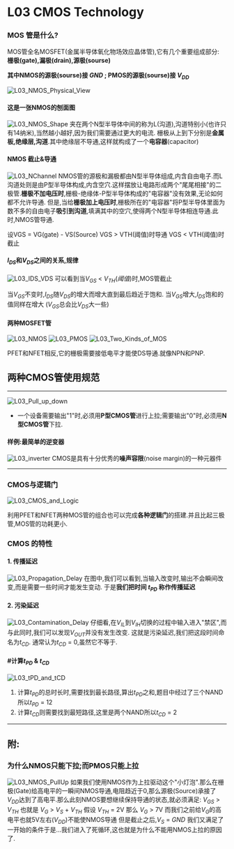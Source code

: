 # L03 CMOS Technology
### MOS 管是什么?


MOS管全名MOSFET(金属半导体氧化物场效应晶体管),它有几个重要组成部分:
**栅极(gate),漏极(drain),源极(sourse)**

**其中NMOS的源极(sourse)接 $GND$ ; PMOS的源极(sourse)接 $V_{DD}$**

![L03_NMOS_Physical_View](./Image/L03_NMOS_Physical_View.png)

#### 这是一张NMOS的刨面图
![L03_NMOS_Shape](./Image/L03_NMOS_Shape.png)
夹在两个N型半导体中间的称为L(沟道),沟道特别小(也许只有14纳米),当然越小越好,因为我们需要通过更大的电流.
栅极从上到下分别是**金属板,绝缘层,沟道**.其中绝缘层不导通,这样就构成了一个**电容器**(capacitor)

#### NMOS 截止&导通
![L03_NChannel](./Image/L03_NChannel.png)
NMOS管的源极和漏极都由N型半导体组成,内含自由电子.而L沟道处则是由P型半导体构成,内含空穴.这样摆放让电路形成两个"尾尾相接"的二极管.**栅极不加电压时**,栅极-绝缘体-P型半导体构成的"电容器"没有效果,无论如何都不允许导通.
但是,当给**栅极加上电压时**,栅极所在的"电容器"将P型半导体里面为数不多的自由电子**吸引到沟道**,填满其中的空穴,使得两个N型半导体相连导通.此时,NMOS管导通.

设VGS = VG(gate) - VS(Source) 
VGS >  VTH(阈值)时导通
VGS <  VTH(阈值)时截止
#### $I_{DS}$和$V_{DS}$之间的关系,规律
![L03_IDS_VDS](./Image/L03_IDS_VDS.png)
可以看到当$V_{GS}$ < $V_{TH}(阈值)$时,MOS管截止

当$V_{GS}$不变时,$I_{DS}$随$V_{DS}$的增大而增大直到最后趋近于饱和.
当$V_{GS}$增大,$I_{DS}$饱和的值同样在增大
($V_{GS}$总会比$V_{DS}$大一些)

#### 两种MOSFET管
![L03_NMOS](./Image/L03_NMOS.png)
![L03_PMOS](./Image/L03_PMOS.png)
![L03_Two_Kinds_of_MOS](./Image/L03_Two_Kinds_of_MOS.png)

PFET和NFET相反,它的栅极需要接低电平才能使DS导通.就像NPN和PNP.

## 两种CMOS管使用规范
--------------------------
![L03_Pull_up_down](./Image/L03_Pull_up_down.jpg)
- 一个设备需要输出"1"时,必须用**P型CMOS管**进行上拉;需要输出"0"时,必须用**N型CMOS管**下拉.

#### 样例:最简单的逆变器
![L03_inverter](./Image/L03_inverter.png)
CMOS是具有十分优秀的**噪声容限**(noise margin)的一种元器件

------------------------

### CMOS与逻辑门
![L03_CMOS_and_Logic](./Image/L03_CMOS_and_Logic.png)

利用PFET和NFET两种MOS管的组合也可以完成**各种逻辑门**的搭建.并且比起三极管,MOS管的功耗更小.

### CMOS 的特性
#### 1. 传播延迟
![L03_Propagation_Delay](./Image/L03_Propagation_Delay.png)
在图中,我们可以看到,当输入改变时,输出不会瞬间改变,而是需要一些时间才能发生变动. 于是**我们把时间 $t_{PD}$ 称作传播延迟**
#### 2. 污染延迟
![L03_Contamination_Delay](./Image/L03_Contamination_Delay.png)
仔细看,在$V_{IL}$到$V_{IH}$切换的过程中输入进入"禁区",而与此同时,我们可以发现$V_{OUT}$并没有发生改变. 这就是污染延迟,我们把这段时间命名为$t_{CD}$. 通常认为$t_{CD}$ = 0,虽然它不等于.
#### #计算$t_{PD}$ & $t_{CD}$
![L03_tPD_and_tCD](./Image/L03_tPD_and_tCD.png)
1. 计算$t_{PD}$的总时长时,需要找到最长路径,算出$t_{PD}$之和,题目中经过了三个NAND所以$t_{PD}$ = 12
2. 计算$t_{CD}$则需要找到最短路径,这里是两个NAND所以$t_{CD}$ = 2

-----------------

## 附:
### 为什么NMOS只能下拉;而PMOS只能上拉
![L03_NMOS_PullUp](./Image/L03_NMOS_PullUp.png)
如果我们使用NMOS作为上拉驱动这个"小灯泡".那么在栅极(Gate)给高电平的一瞬间NMOS导通,电阻趋近于0,那么源极(Source)承接了$V_{DD}$达到了高电平.那么此刻NMOS要想继续保持导通的状态,就必须满足:
$V_{GS}$ > $V_{TH}$
也就是 $V_G$ > $V_S$ + $V_{TH}$
假设 $V_{TH}$ = 2V
那么 $V_G$ > 7V
而我们之前给$V_G$的高电平也就5V左右($V_{DD}$)不能使NMOS导通
但是截止之后,$V_S$ = $GND$ 我们又满足了一开始的条件于是...我们进入了死循环,这也就是为什么不能用NMOS上拉的原因了.
